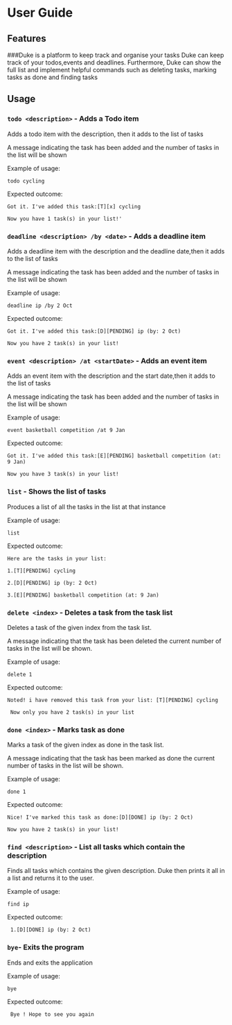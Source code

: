 # User Guide

## Features 
###Duke is a platform to keep track and organise your tasks
Duke can keep track of your todos,events and deadlines. Furthermore, Duke can show the
full list and implement helpful commands such as deleting tasks, marking tasks as 
done and  finding tasks


## Usage

### `todo <description>` - Adds a Todo item

Adds a todo item with the description, then it adds to the list of tasks

A message indicating the task has been added and the number of tasks in the list will be shown

Example of usage: 

`todo cycling`

Expected outcome:

`Got it. I've added this task:[T][x] cycling`
 
`Now you have 1 task(s) in your list!'`

### `deadline <description> /by <date>` - Adds a deadline item

Adds a deadline item with the description and the deadline date,then it adds to the list of tasks

A message indicating the task has been added and the number of tasks in the list will be shown

 Example of usage: 
 
 `deadline ip /by 2 Oct`
 
 Expected outcome:
 
 `Got it. I've added this task:[D][PENDING] ip (by: 2 Oct)`
 
 `Now you have 2 task(s) in your list!`

### `event <description> /at <startDate>` - Adds an event item

Adds an event item with the description and the start date,then it adds to the list of tasks

A message indicating the task has been added and the number of tasks in the list will be shown

 Example of usage: 
 
 `event basketball competition /at 9 Jan`
 
 Expected outcome:
 
`Got it. I've added this task:[E][PENDING] basketball competition (at: 9 Jan)`

`Now you have 3 task(s) in your list!`

### `list` - Shows the list of tasks

Produces a list of all the tasks in the list at that instance

 Example of usage: 
 
 `list`
 
 Expected outcome:
 
`Here are the tasks in your list:`

`1.[T][PENDING] cycling`

`2.[D][PENDING] ip (by: 2 Oct)`

`3.[E][PENDING] basketball competition (at: 9 Jan)`

### `delete <index>` - Deletes a task from the task list

Deletes a task of the given index from the task list.

A message indicating that the task has been deleted the current number 
of tasks in the list will be shown.

 Example of usage: 
 
 `delete 1`
 
 Expected outcome:
 
 `Noted! i have removed this task from your list: [T][PENDING] cycling`
 
` Now only you have 2 task(s) in your list`

### `done <index>` - Marks task as done

Marks a task of the given index as done in the task list.

A message indicating that the task has been marked as done the current number 
of tasks in the list will be shown.

 Example of usage: 
 
 `done 1`
 
 Expected outcome:
 
 `Nice! I've marked this task as done:[D][DONE] ip (by: 2 Oct)`
 
 `Now you have 2 task(s) in your list!`
 
 ### `find <description>` - List all tasks which contain the description
 
 Finds all tasks which contains the given description. Duke then prints it all in a list and
 returns it to the user.
 
 
  Example of usage: 
  
  `find ip`
  
  Expected outcome:
  
 ` 1.[D][DONE] ip (by: 2 Oct)`
 
  ### `bye`- Exits the program
  
 Ends and exits the application
  
  
   Example of usage: 
   
   `bye`
   
   Expected outcome:
   
  ` Bye ! Hope to see you again`
 